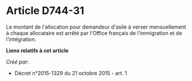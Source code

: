 # Article D744-31

Le montant de l'allocation pour demandeur d'asile à verser mensuellement à chaque allocataire est arrêté par l'Office
français de l'immigration et de l'intégration.

**Liens relatifs à cet article**

_Créé par_:

  - Décret n°2015-1329 du 21 octobre 2015 - art. 1
